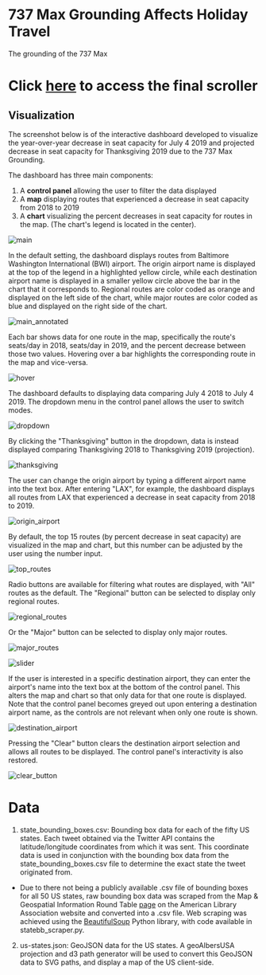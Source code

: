 737 Max Grounding Affects Holiday Travel
=========================

The grounding of the 737 Max 

Click [here](https://cchinchristopherj.github.io/Candidates-2020/) to access the final scroller
=========================

Visualization
-------------------------

The screenshot below is of the interactive dashboard developed to visualize the year-over-year decrease in seat capacity for July 4 2019 and projected decrease in seat capacity for Thanksgiving 2019 due to the 737 Max Grounding.

The dashboard has three main components: 
1. A **control panel** allowing the user to filter the data displayed
2. A **map** displaying routes that experienced a decrease in seat capacity from 2018 to 2019
3. A **chart** visualizing the percent decreases in seat capacity for routes in the map. (The chart's legend is located in the center).

![main](https://github.com/cchinchristopherj/Holiday-Travel-737-Max/blob/master/screenshots/main.png)

In the default setting, the dashboard displays routes from Baltimore Washington International (BWI) airport. The origin airport name is displayed at the top of the legend in a highlighted yellow circle, while each destination airport name is displayed in a smaller yellow circle above the bar in the chart that it corresponds to. Regional routes are color coded as orange and displayed on the left side of the chart, while major routes are color coded as blue and displayed on the right side of the chart.

![main_annotated](https://github.com/cchinchristopherj/Holiday-Travel-737-Max/blob/master/screenshots/main_annotated.png)

Each bar shows data for one route in the map, specifically the route's seats/day in 2018, seats/day in 2019, and the percent decrease between those two values. Hovering over a bar highlights the corresponding route in the map and vice-versa. 

![hover](https://github.com/cchinchristopherj/Holiday-Travel-737-Max/blob/master/screenshots/hover.png)

The dashboard defaults to displaying data comparing July 4 2018 to July 4 2019. The dropdown menu in the control panel allows the user to switch modes.

![dropdown](https://github.com/cchinchristopherj/Holiday-Travel-737-Max/blob/master/screenshots/dropdown.png)

By clicking the "Thanksgiving" button in the dropdown, data is instead displayed comparing Thanksgiving 2018 to Thanksgiving 2019 (projection). 

![thanksgiving](https://github.com/cchinchristopherj/Holiday-Travel-737-Max/blob/master/screenshots/thanksgiving.png)

The user can change the origin airport by typing a different airport name into the text box. After entering "LAX", for example, the dashboard displays all routes from LAX that experienced a decrease in seat capacity from 2018 to 2019. 

![origin_airport](https://github.com/cchinchristopherj/Holiday-Travel-737-Max/blob/master/screenshots/origin_airport.png)

By default, the top 15 routes (by percent decrease in seat capacity) are visualized in the map and chart, but this number can be adjusted by the user using the number input.

![top_routes](https://github.com/cchinchristopherj/Holiday-Travel-737-Max/blob/master/screenshots/top_routes.png)

Radio buttons are available for filtering what routes are displayed, with "All" routes as the default. The "Regional" button can be selected to display only regional routes.

![regional_routes](https://github.com/cchinchristopherj/Holiday-Travel-737-Max/blob/master/screenshots/regional_routes.png)

Or the "Major" button can be selected to display only major routes.

![major_routes](https://github.com/cchinchristopherj/Holiday-Travel-737-Max/blob/master/screenshots/major_routes.png)

![slider](https://github.com/cchinchristopherj/Holiday-Travel-737-Max/blob/master/screenshots/slider.png)

If the user is interested in a specific destination airport, they can enter the airport's name into the text box at the bottom of the control panel. This alters the map and chart so that only data for that one route is displayed. Note that the control panel becomes greyed out upon entering a destination airport name, as the controls are not relevant when only one route is shown. 

![destination_airport](https://github.com/cchinchristopherj/Holiday-Travel-737-Max/blob/master/screenshots/destination_airport.png)

Pressing the "Clear" button clears the destination airport selection and allows all routes to be displayed. The control panel's interactivity is also restored. 

![clear_button](https://github.com/cchinchristopherj/Holiday-Travel-737-Max/blob/master/screenshots/clear_button.png)

Data
=========================

1. state_bounding_boxes.csv: Bounding box data for each of the fifty US states. Each tweet obtained via the Twitter API contains the latitude/longitude coordinates from which it was sent. This coordinate data is used in conjunction with the bounding box data from the state_bounding_boxes.csv file to determine the exact state the tweet originated from. 
- Due to there not being a publicly available .csv file of bounding boxes for all 50 US states, raw bounding box data was scraped from the Map & Geospatial Information Round Table [page](http://www.ala.org/rt/magirt/publicationsab/usa) on the American Library Association website and converted into a .csv file. Web scraping was achieved using the [BeautifulSoup](https://www.crummy.com/software/BeautifulSoup/bs4/doc/) Python library, with code available in statebb_scraper.py.

2. us-states.json: GeoJSON data for the US states. A geoAlbersUSA projection and d3 path generator will be used to convert this GeoJSON data to SVG paths, and display a map of the US client-side. 
